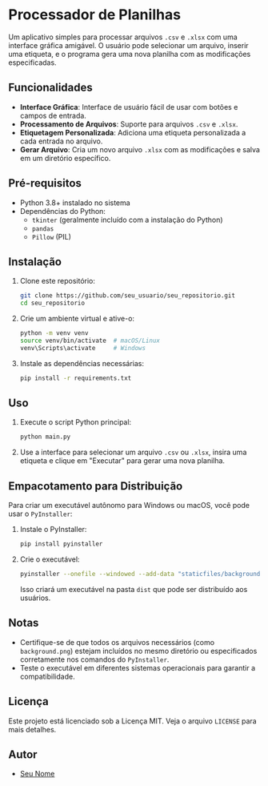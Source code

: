 # Processador de Planilhas

Um aplicativo simples para processar arquivos `.csv` e `.xlsx` com uma interface gráfica amigável. O usuário pode selecionar um arquivo, inserir uma etiqueta, e o programa gera uma nova planilha com as modificações especificadas.

## Funcionalidades

- **Interface Gráfica**: Interface de usuário fácil de usar com botões e campos de entrada.
- **Processamento de Arquivos**: Suporte para arquivos `.csv` e `.xlsx`.
- **Etiquetagem Personalizada**: Adiciona uma etiqueta personalizada a cada entrada no arquivo.
- **Gerar Arquivo**: Cria um novo arquivo `.xlsx` com as modificações e salva em um diretório específico.

## Pré-requisitos

- Python 3.8+ instalado no sistema
- Dependências do Python:
  - `tkinter` (geralmente incluído com a instalação do Python)
  - `pandas`
  - `Pillow` (PIL)

## Instalação

1. Clone este repositório:
    ```bash
    git clone https://github.com/seu_usuario/seu_repositorio.git
    cd seu_repositorio
    ```

2. Crie um ambiente virtual e ative-o:
    ```bash
    python -m venv venv
    source venv/bin/activate  # macOS/Linux
    venv\Scripts\activate     # Windows
    ```

3. Instale as dependências necessárias:
    ```bash
    pip install -r requirements.txt
    ```

## Uso

1. Execute o script Python principal:
    ```bash
    python main.py
    ```

2. Use a interface para selecionar um arquivo `.csv` ou `.xlsx`, insira uma etiqueta e clique em "Executar" para gerar uma nova planilha.

## Empacotamento para Distribuição

Para criar um executável autônomo para Windows ou macOS, você pode usar o `PyInstaller`:

1. Instale o PyInstaller:
    ```bash
    pip install pyinstaller
    ```

2. Crie o executável:
    ```bash
    pyinstaller --onefile --windowed --add-data "staticfiles/background.png:staticfiles" main.py
    ```

    Isso criará um executável na pasta `dist` que pode ser distribuído aos usuários.

## Notas

- Certifique-se de que todos os arquivos necessários (como `background.png`) estejam incluídos no mesmo diretório ou especificados corretamente nos comandos do `PyInstaller`.
- Teste o executável em diferentes sistemas operacionais para garantir a compatibilidade.

## Licença

Este projeto está licenciado sob a Licença MIT. Veja o arquivo `LICENSE` para mais detalhes.

## Autor

- [Seu Nome](https://github.com/seu_usuario)